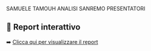 SAMUELE TAMOUH ANALISI SANREMO PRESENTATORI
## 🔗 Report interattivo
➡️ [Clicca qui per visualizzare il report](https://lookerstudio.google.com/reporting/https://lookerstudio.google.com/reporting/347711f6-be47-4719-b5dc-34586ffe386f)
